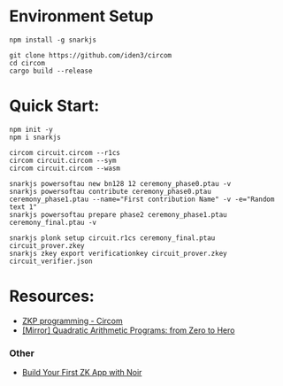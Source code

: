 

# Environment Setup

```
npm install -g snarkjs

git clone https://github.com/iden3/circom
cd circom
cargo build --release
```

# Quick Start:

```
npm init -y
npm i snarkjs

circom circuit.circom --r1cs
circom circuit.circom --sym
circom circuit.circom --wasm

snarkjs powersoftau new bn128 12 ceremony_phase0.ptau -v 
snarkjs powersoftau contribute ceremony_phase0.ptau ceremony_phase1.ptau --name="First contribution Name" -v -e="Random text 1"
snarkjs powersoftau prepare phase2 ceremony_phase1.ptau ceremony_final.ptau -v

snarkjs plonk setup circuit.r1cs ceremony_final.ptau circuit_prover.zkey
snarkjs zkey export verificationkey circuit_prover.zkey circuit_verifier.json
```

# Resources:

- [ZKP programming - Circom](https://www.youtube.com/watch?v=fHbJdNFOpzE&list=PLfDAFuuOdPbX3xRi2eiF9zsukcjrbNLRp&index=1)
- [[Mirror] Quadratic Arithmetic Programs: from Zero to Hero](https://vitalik.eth.limo/general/2016/12/10/qap.html)

### Other

- [Build Your First ZK App with Noir](https://youtu.be/06INZUM5Ca8)